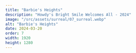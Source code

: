 ```yaml
---
title: "Barbie's Heights"
description: "Howdy's Bright Smile Welcomes All - 2024"
image: "/src/assets/surreal/07_surreal.webp"
alt: "Barbie's Heights"
date: 2024-03-20
order: 7
width: 1920
height: 1280
---
```

